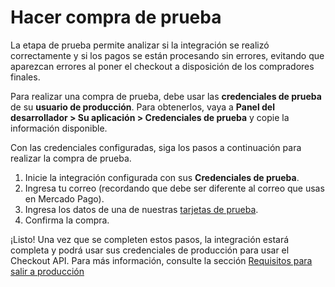 # Hacer compra de prueba

La etapa de prueba permite analizar si la integración se realizó correctamente y si los pagos se están procesando sin errores, evitando que aparezcan errores al poner el checkout a disposición de los compradores finales.

Para realizar una compra de prueba, debe usar las **credenciales de prueba** de su **usuario de producción**. Para obtenerlos, vaya a **Panel del desarrollador > Su aplicación > Credenciales de prueba** y copie la información disponible.

Con las credenciales configuradas, siga los pasos a continuación para realizar la compra de prueba.

1. Inicie la integración configurada con sus **Credenciales de prueba**.
2. Ingresa tu correo (recordando que debe ser diferente al correo que usas en Mercado Pago).
4. Ingresa los datos de una de nuestras [tarjetas de prueba](/developers/es/docs/checkout-api/additional-content/your-integrations/test/cards).
3. Confirma la compra.

¡Listo! Una vez que se completen estos pasos, la integración estará completa y podrá usar sus credenciales de producción para usar el Checkout API. Para más información, consulte la sección [Requisitos para salir a producción](/developers/es/docs/checkout-api/integration-test/go-to-production-requirements)